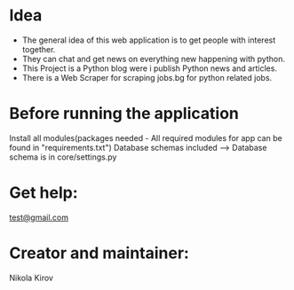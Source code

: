 # Idea
* The general idea of this web application is to get people with interest together.
* They can chat and get news on everything new happening with python.
* This Project is a Python blog were i publish Python news and articles.
* There is a Web Scraper for scraping jobs.bg for python related jobs.
# Before running the application
Install all modules(packages needed - All required modules for app can be found in "requirements.txt") Database schemas included --> Database schema is in core/settings.py
# Get help:
test@gmail.com
# Creator and maintainer:
Nikola Kirov
